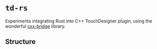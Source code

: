 # `td-rs`

Experiments integrating Rust into C++ TouchDesigner plugin, using the wonderful
[cxx-bridge](github.com/dtolnay/cxx-bridge) library.

## Structure


